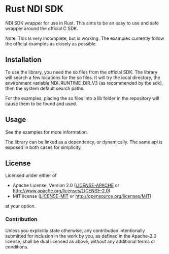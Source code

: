 # Rust NDI SDK

NDI SDK wrapper for use in Rust.
This aims to be an easy to use and safe wrapper around the official C SDK.

Note: This is very incomplete, but is working. The examples currently follow the official examples as closely as possible

## Installation

To use the library, you need the so files from the official SDK.
The library will search a few locations for the so files. It will try the local directory, the environment variable
NDI_RUNTIME_DIR_V3 (as recommended by the sdk), then the system default search paths.

For the examples, placing the so files into a lib folder in the repository will cause them to be found and used.

## Usage

See the examples for more information.

The library can be linked as a dependency, or dynamically. The same api is exposed in both cases for simplicity.

## License

Licensed under either of

 * Apache License, Version 2.0 ([LICENSE-APACHE](LICENSE-APACHE) or http://www.apache.org/licenses/LICENSE-2.0)
 * MIT license ([LICENSE-MIT](LICENSE-MIT) or http://opensource.org/licenses/MIT)

at your option.

### Contribution

Unless you explicitly state otherwise, any contribution intentionally submitted
for inclusion in the work by you, as defined in the Apache-2.0 license, shall be dual licensed as above, without any
additional terms or conditions.